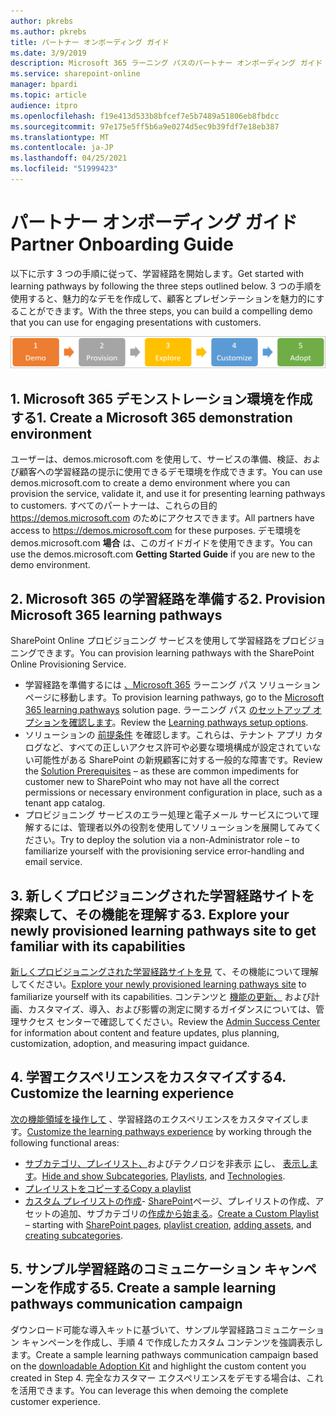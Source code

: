 ```yaml
---
author: pkrebs
ms.author: pkrebs
title: パートナー オンボーディング ガイド
ms.date: 3/9/2019
description: Microsoft 365 ラーニング パスのパートナー オンボーディング ガイド
ms.service: sharepoint-online
manager: bpardi
ms.topic: article
audience: itpro
ms.openlocfilehash: f19e413d533b8bfcef7e5b7489a51806eb8fbdcc
ms.sourcegitcommit: 97e175e5ff5b6a9e0274d5ec9b39fdf7e18eb387
ms.translationtype: MT
ms.contentlocale: ja-JP
ms.lasthandoff: 04/25/2021
ms.locfileid: "51999423"
---
```

# <a name="partner-onboarding-guide"></a><span data-ttu-id="516ef-103">パートナー オンボーディング ガイド</span><span class="sxs-lookup"><span data-stu-id="516ef-103">Partner Onboarding Guide</span></span>
<span data-ttu-id="516ef-104">以下に示す 3 つの手順に従って、学習経路を開始します。</span><span class="sxs-lookup"><span data-stu-id="516ef-104">Get started with learning pathways by following the three steps outlined below.</span></span> <span data-ttu-id="516ef-105">3 つの手順を使用すると、魅力的なデモを作成して、顧客とプレゼンテーションを魅力的にすることができます。</span><span class="sxs-lookup"><span data-stu-id="516ef-105">With the three steps, you can build a compelling demo that you can use for engaging presentations with customers.</span></span> 

![図は、5 段階のオンボーディング プロセスを示しています。](media/cg-partner-getfam.png)

## <a name="1-create-a-microsoft-365-demonstration-environment"></a><span data-ttu-id="516ef-107">1. Microsoft 365 デモンストレーション環境を作成する</span><span class="sxs-lookup"><span data-stu-id="516ef-107">1. Create a Microsoft 365 demonstration environment</span></span>
<span data-ttu-id="516ef-108">ユーザーは、demos.microsoft.com を使用して、サービスの準備、検証、および顧客への学習経路の提示に使用できるデモ環境を作成できます。</span><span class="sxs-lookup"><span data-stu-id="516ef-108">You can use demos.microsoft.com to create a demo environment where you can provision the service, validate it, and use it for presenting learning pathways to customers.</span></span> <span data-ttu-id="516ef-109">すべてのパートナーは、これらの目的 https://demos.microsoft.com のためにアクセスできます。</span><span class="sxs-lookup"><span data-stu-id="516ef-109">All partners have access to https://demos.microsoft.com for these purposes.</span></span> <span data-ttu-id="516ef-110">デモ環境を demos.microsoft.com **場合** は、このガイドガイドを使用できます。</span><span class="sxs-lookup"><span data-stu-id="516ef-110">You can use the demos.microsoft.com **Getting Started Guide** if you are new to the demo environment.</span></span>

## <a name="2-provision-microsoft-365-learning-pathways"></a><span data-ttu-id="516ef-111">2. Microsoft 365 の学習経路を準備する</span><span class="sxs-lookup"><span data-stu-id="516ef-111">2. Provision Microsoft 365 learning pathways</span></span>
<span data-ttu-id="516ef-112">SharePoint Online プロビジョニング サービスを使用して学習経路をプロビジョニングできます。</span><span class="sxs-lookup"><span data-stu-id="516ef-112">You can provision learning pathways with the SharePoint Online Provisioning Service.</span></span>
- <span data-ttu-id="516ef-113">学習経路を準備するには [、Microsoft 365](https://provisioning.sharepointpnp.com/details/3df8bd55-b872-4c9d-88e3-6b2f05344239) ラーニング パス ソリューション ページに移動します。</span><span class="sxs-lookup"><span data-stu-id="516ef-113">To provision learning pathways, go to the [Microsoft 365 learning pathways](https://provisioning.sharepointpnp.com/details/3df8bd55-b872-4c9d-88e3-6b2f05344239) solution page.</span></span> <span data-ttu-id="516ef-114">ラーニング パス [のセットアップ オプションを確認します](./custom_setupoptions.md)。</span><span class="sxs-lookup"><span data-stu-id="516ef-114">Review the [Learning pathways setup options](./custom_setupoptions.md).</span></span> 
- <span data-ttu-id="516ef-115">ソリューションの [前提条件](./custom_provision.md) を確認します。これらは、テナント アプリ カタログなど、すべての正しいアクセス許可や必要な環境構成が設定されていない可能性がある SharePoint の新規顧客に対する一般的な障害です。</span><span class="sxs-lookup"><span data-stu-id="516ef-115">Review the [Solution Prerequisites](./custom_provision.md) – as these are common impediments for customer new to SharePoint who may not have all the correct permissions or necessary environment configuration in place, such as a tenant app catalog.</span></span>
- <span data-ttu-id="516ef-116">プロビジョニング サービスのエラー処理と電子メール サービスについて理解するには、管理者以外の役割を使用してソリューションを展開してみてください。</span><span class="sxs-lookup"><span data-stu-id="516ef-116">Try to deploy the solution via a non-Administrator role – to familiarize yourself with the provisioning service error-handling and email service.</span></span>

## <a name="3-explore-your-newly-provisioned-learning-pathways-site-to-get-familiar-with-its-capabilities"></a><span data-ttu-id="516ef-117">3. 新しくプロビジョニングされた学習経路サイトを探索して、その機能を理解する</span><span class="sxs-lookup"><span data-stu-id="516ef-117">3. Explore your newly provisioned learning pathways site to get familiar with its capabilities</span></span>
<span data-ttu-id="516ef-118">[新しくプロビジョニングされた学習経路サイトを見](./custom_exploresite.md) て、その機能について理解してください。</span><span class="sxs-lookup"><span data-stu-id="516ef-118">[Explore your newly provisioned learning pathways site](./custom_exploresite.md) to familiarize yourself with its capabilities.</span></span> <span data-ttu-id="516ef-119">コンテンツと [機能の更新、](./custom_successcenter.md) および計画、カスタマイズ、導入、および影響の測定に関するガイダンスについては、管理サクセス センターで確認してください。</span><span class="sxs-lookup"><span data-stu-id="516ef-119">Review the [Admin Success Center](./custom_successcenter.md) for information about content and feature updates, plus planning, customization, adoption, and measuring impact guidance.</span></span>

## <a name="4-customize-the-learning-experience"></a><span data-ttu-id="516ef-120">4. 学習エクスペリエンスをカスタマイズする</span><span class="sxs-lookup"><span data-stu-id="516ef-120">4. Customize the learning experience</span></span>
<span data-ttu-id="516ef-121">[次の機能領域を操作して](./custom_overview.md) 、学習経路のエクスペリエンスをカスタマイズします。</span><span class="sxs-lookup"><span data-stu-id="516ef-121">[Customize the learning pathways experience](./custom_overview.md) by working through the following functional areas:</span></span>
- <span data-ttu-id="516ef-122">[サブカテゴリ、プレイリスト、](./custom_hideshowsub.md)およびテクノロジを非表示 [に](./custom_hideshowplaylists.md)し、 [表示します](./custom_hideshowtech.md)。</span><span class="sxs-lookup"><span data-stu-id="516ef-122">[Hide and show Subcategories](./custom_hideshowsub.md), [Playlists](./custom_hideshowplaylists.md), and [Technologies](./custom_hideshowtech.md).</span></span>
- [<span data-ttu-id="516ef-123">プレイリストをコピーする</span><span class="sxs-lookup"><span data-stu-id="516ef-123">Copy a playlist</span></span>](./custom_copyplaylist.md)
- <span data-ttu-id="516ef-124">[カスタム プレイリストの作成](./custom_createnewplaylist.md)- [SharePoint](./custom_createnewpage.md)ページ[](./custom_createnewplaylist.md)、プレイリストの[](./custom_addassets.md)作成、アセットの追加、サブカテゴリの[作成から始まる](./custom_createnewcat.md)。</span><span class="sxs-lookup"><span data-stu-id="516ef-124">[Create a Custom Playlist](./custom_createnewplaylist.md) – starting with [SharePoint pages](./custom_createnewpage.md), [playlist creation](./custom_createnewplaylist.md), [adding assets](./custom_addassets.md), and [creating subcategories](./custom_createnewcat.md).</span></span>

## <a name="5-create-a-sample-learning-pathways-communication-campaign"></a><span data-ttu-id="516ef-125">5. サンプル学習経路のコミュニケーション キャンペーンを作成する</span><span class="sxs-lookup"><span data-stu-id="516ef-125">5. Create a sample learning pathways communication campaign</span></span>
<span data-ttu-id="516ef-126">ダウンロード可能な導入キットに基づいて、サンプル学習[](https://teamworktools.azurewebsites.net/m365lp/m365lpadoptionkit.zip)経路コミュニケーション キャンペーンを作成し、手順 4 で作成したカスタム コンテンツを強調表示します。</span><span class="sxs-lookup"><span data-stu-id="516ef-126">Create a sample learning pathways communication campaign based on the [downloadable Adoption Kit](https://teamworktools.azurewebsites.net/m365lp/m365lpadoptionkit.zip) and highlight the custom content you created in Step 4.</span></span> <span data-ttu-id="516ef-127">完全なカスタマー エクスペリエンスをデモする場合は、これを活用できます。</span><span class="sxs-lookup"><span data-stu-id="516ef-127">You can leverage this when demoing the complete customer experience.</span></span>